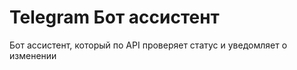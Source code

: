 # Telegram Бот ассистент 

Бот ассистент, который по API проверяет статус и уведомляет о изменении 

